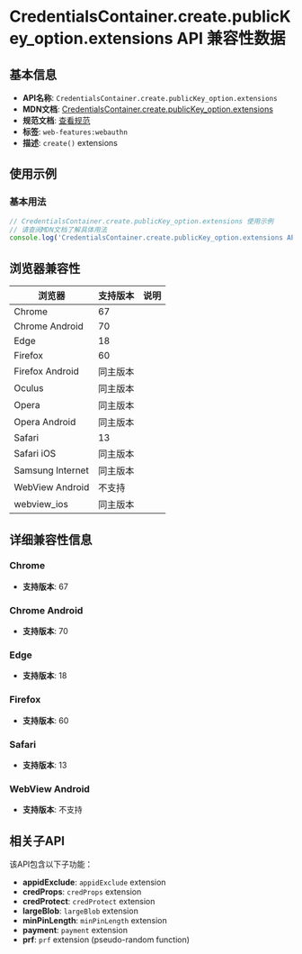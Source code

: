 # CredentialsContainer.create.publicKey_option.extensions API 兼容性数据

## 基本信息

- **API名称**: `CredentialsContainer.create.publicKey_option.extensions`
- **MDN文档**: [CredentialsContainer.create.publicKey_option.extensions](https://developer.mozilla.org/docs/Web/API/Web_Authentication_API/WebAuthn_extensions)
- **规范文档**: [查看规范](https://w3c.github.io/webauthn/#dom-publickeycredentialcreationoptions-extensions)
- **标签**: `web-features:webauthn`
- **描述**: `create()` extensions

## 使用示例

### 基本用法

```javascript
// CredentialsContainer.create.publicKey_option.extensions 使用示例
// 请查阅MDN文档了解具体用法
console.log('CredentialsContainer.create.publicKey_option.extensions API');
```

## 浏览器兼容性

| 浏览器 | 支持版本 | 说明 |
|--------|----------|------|
| Chrome | 67 |  |
| Chrome Android | 70 |  |
| Edge | 18 |  |
| Firefox | 60 |  |
| Firefox Android | 同主版本 |  |
| Oculus | 同主版本 |  |
| Opera | 同主版本 |  |
| Opera Android | 同主版本 |  |
| Safari | 13 |  |
| Safari iOS | 同主版本 |  |
| Samsung Internet | 同主版本 |  |
| WebView Android | 不支持 |  |
| webview_ios | 同主版本 |  |

## 详细兼容性信息

### Chrome

- **支持版本**: 67

### Chrome Android

- **支持版本**: 70

### Edge

- **支持版本**: 18

### Firefox

- **支持版本**: 60

### Safari

- **支持版本**: 13

### WebView Android

- **支持版本**: 不支持

## 相关子API

该API包含以下子功能：

- **appidExclude**: `appidExclude` extension
- **credProps**: `credProps` extension
- **credProtect**: `credProtect` extension
- **largeBlob**: `largeBlob` extension
- **minPinLength**: `minPinLength` extension
- **payment**: `payment` extension
- **prf**: `prf` extension (pseudo-random function)

